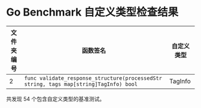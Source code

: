 # Go Benchmark 自定义类型检查结果

| 文件夹编号 | 函数签名 | 自定义类型 |
|------------|----------|------------|
| 2 | `func validate_response_structure(processedStr string, tags map[string]TagInfo) bool` | TagInfo |



共发现 54 个包含自定义类型的基准测试。
